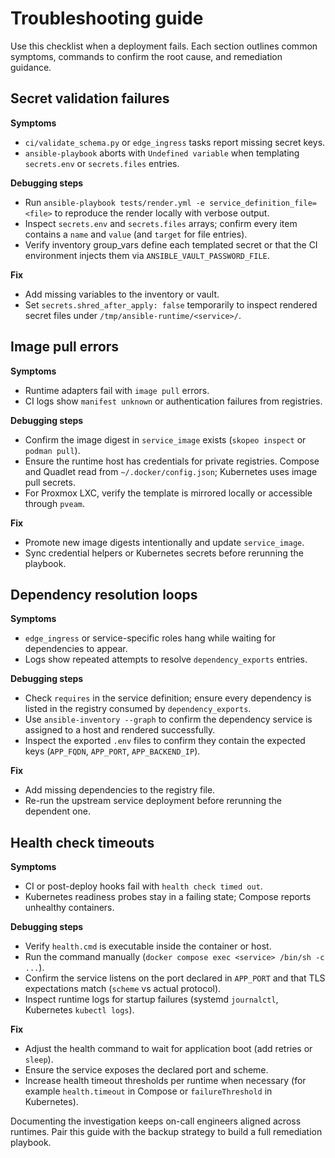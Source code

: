# Troubleshooting guide

Use this checklist when a deployment fails. Each section outlines common
symptoms, commands to confirm the root cause, and remediation guidance.

## Secret validation failures

**Symptoms**
- `ci/validate_schema.py` or `edge_ingress` tasks report missing secret keys.
- `ansible-playbook` aborts with `Undefined variable` when templating
  `secrets.env` or `secrets.files` entries.

**Debugging steps**
- Run `ansible-playbook tests/render.yml -e service_definition_file=<file>` to
  reproduce the render locally with verbose output.
- Inspect `secrets.env` and `secrets.files` arrays; confirm every item contains a
  `name` and `value` (and `target` for file entries).
- Verify inventory group_vars define each templated secret or that the CI
  environment injects them via `ANSIBLE_VAULT_PASSWORD_FILE`.

**Fix**
- Add missing variables to the inventory or vault.
- Set `secrets.shred_after_apply: false` temporarily to inspect rendered secret
  files under `/tmp/ansible-runtime/<service>/`.

## Image pull errors

**Symptoms**
- Runtime adapters fail with `image pull` errors.
- CI logs show `manifest unknown` or authentication failures from registries.

**Debugging steps**
- Confirm the image digest in `service_image` exists (`skopeo inspect` or `podman
  pull`).
- Ensure the runtime host has credentials for private registries. Compose and
  Quadlet read from `~/.docker/config.json`; Kubernetes uses image pull secrets.
- For Proxmox LXC, verify the template is mirrored locally or accessible through
  `pveam`.

**Fix**
- Promote new image digests intentionally and update `service_image`.
- Sync credential helpers or Kubernetes secrets before rerunning the playbook.

## Dependency resolution loops

**Symptoms**
- `edge_ingress` or service-specific roles hang while waiting for dependencies to
  appear.
- Logs show repeated attempts to resolve `dependency_exports` entries.

**Debugging steps**
- Check `requires` in the service definition; ensure every dependency is listed
  in the registry consumed by `dependency_exports`.
- Use `ansible-inventory --graph` to confirm the dependency service is assigned
  to a host and rendered successfully.
- Inspect the exported `.env` files to confirm they contain the expected keys
  (`APP_FQDN`, `APP_PORT`, `APP_BACKEND_IP`).

**Fix**
- Add missing dependencies to the registry file.
- Re-run the upstream service deployment before rerunning the dependent one.

## Health check timeouts

**Symptoms**
- CI or post-deploy hooks fail with `health check timed out`.
- Kubernetes readiness probes stay in a failing state; Compose reports unhealthy
  containers.

**Debugging steps**
- Verify `health.cmd` is executable inside the container or host.
- Run the command manually (`docker compose exec <service> /bin/sh -c ...`).
- Confirm the service listens on the port declared in `APP_PORT` and that TLS
  expectations match (`scheme` vs actual protocol).
- Inspect runtime logs for startup failures (systemd `journalctl`, Kubernetes
  `kubectl logs`).

**Fix**
- Adjust the health command to wait for application boot (add retries or
  `sleep`).
- Ensure the service exposes the declared port and scheme.
- Increase health timeout thresholds per runtime when necessary (for example
  `health.timeout` in Compose or `failureThreshold` in Kubernetes).

Documenting the investigation keeps on-call engineers aligned across runtimes.
Pair this guide with the backup strategy to build a full remediation playbook.
